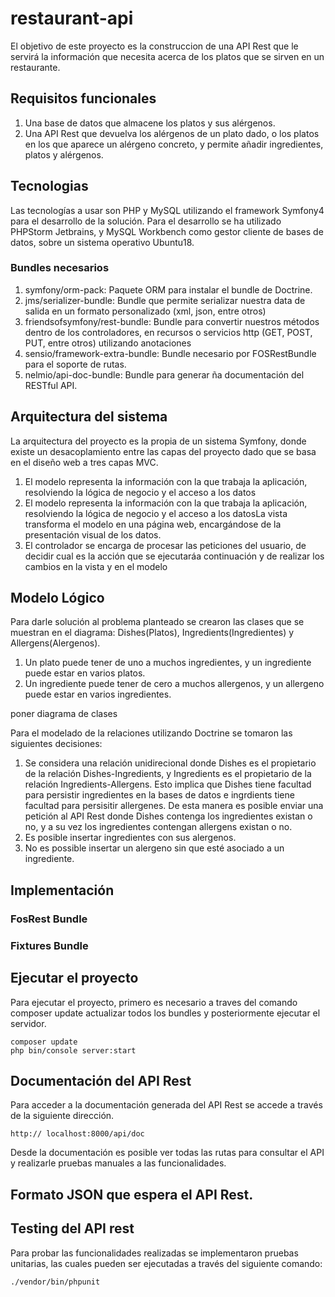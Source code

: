 # restaurant-api
El objetivo de este proyecto es la construccion de una API Rest que le servirá la información que necesita acerca de los platos que se sirven en un restaurante. 

## Requisitos funcionales
1. Una base de datos que almacene los platos y sus alérgenos.
2. Una API Rest que devuelva los alérgenos de un plato dado, o los platos en los que aparece un alérgeno concreto, y permite añadir ingredientes, platos y alérgenos.

## Tecnologias
Las tecnologías a usar son PHP y MySQL utilizando el framework Symfony4 para el desarrollo de la solución. Para el desarrollo se ha utilizado PHPStorm Jetbrains, y MySQL Workbench como gestor cliente de bases de datos, sobre un sistema operativo Ubuntu18. 

### Bundles necesarios 

1. symfony/orm-pack: Paquete ORM para instalar el bundle de Doctrine.
2. jms/serializer-bundle: Bundle que permite serializar nuestra data de salida en un formato personalizado (xml, json, entre otros)
3. friendsofsymfony/rest-bundle: Bundle para convertir nuestros métodos dentro de los controladores, en recursos o servicios http (GET, POST, PUT, entre otros) utilizando anotaciones
4. sensio/framework-extra-bundle: Bundle necesario por FOSRestBundle para el soporte de rutas.
5. nelmio/api-doc-bundle: Bundle para generar ña documentación del RESTful API.

## Arquitectura del sistema

La arquitectura del proyecto es la propia de un sistema Symfony, donde existe un desacoplamiento entre las capas del proyecto dado que se basa en el diseño web a tres capas MVC. 
 1. El modelo representa la información con la que trabaja la aplicación, resolviendo la lógica de negocio y el acceso a los datos
 2. El modelo representa la información con la que trabaja la aplicación, resolviendo la lógica de negocio y el acceso a los datosLa vista transforma el modelo en una página web, encargándose de la presentación visual de los datos.
 3. El controlador se encarga de procesar las peticiones del usuario, de decidir cual es la acción que se ejecutaráa continuación y de realizar los cambios en la vista y en el modelo  

## Modelo Lógico

Para darle solución al problema planteado se crearon las clases que se muestran en el diagrama: Dishes(Platos), Ingredients(Ingredientes) y Allergens(Alergenos). 
1. Un plato puede tener de uno a muchos ingredientes, y un ingrediente puede estar en varios platos. 
2. Un ingrediente puede tener de cero a muchos allergenos, y un allergeno puede estar en varios ingredientes. 

poner diagrama de clases

Para el modelado de la relaciones utilizando Doctrine se tomaron las siguientes decisiones: 
1.  Se considera una relación unidirecional donde  Dishes es el propietario de la relación Dishes-Ingredients, y Ingredients es el propietario de la relación Ingredients-Allergens. Esto implica que Dishes tiene facultad para persistir ingredientes en la bases de datos e ingrdients tiene facultad para persisitir allergenes. De esta manera es posible enviar una petición al API Rest donde Dishes contenga los ingredientes existan o no, y a su vez los ingredientes contengan allergens existan o no. 
2. Es posible insertar ingredientes con sus alergenos. 
3. No es possible insertar un alergeno sin que esté asociado a un ingrediente. 

## Implementación

### FosRest Bundle 

### Fixtures Bundle

## Ejecutar el proyecto
Para ejecutar el proyecto, primero es necesario a traves del comando composer update actualizar todos los bundles y posteriormente ejecutar el servidor.  
```
composer update
php bin/console server:start
```

## Documentación del API Rest 
Para acceder a la documentación generada del API Rest se accede a través de la siguiente dirección. 
```
http:// localhost:8000/api/doc
```
Desde la documentación es posible ver todas las rutas para consultar el API y realizarle pruebas manuales a las funcionalidades. 

## Formato JSON que espera el API Rest. 


## Testing del API rest
Para probar las funcionalidades realizadas se implementaron pruebas unitarias, las cuales pueden ser ejecutadas a través del siguiente comando: 
```
./vendor/bin/phpunit 

```
